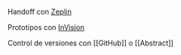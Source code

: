 Handoff con [Zeplin](../herramientas-de-diseo/zeplin.md)

Prototipos con [InVision](../herramientas-de-diseo/invision.md)

Control de versiones con [[GitHub]] o [[Abstract]]